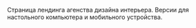 Страница лендинга агенства дизайна интерьера. Версии для настольного компьютера и мобильного устройства.
